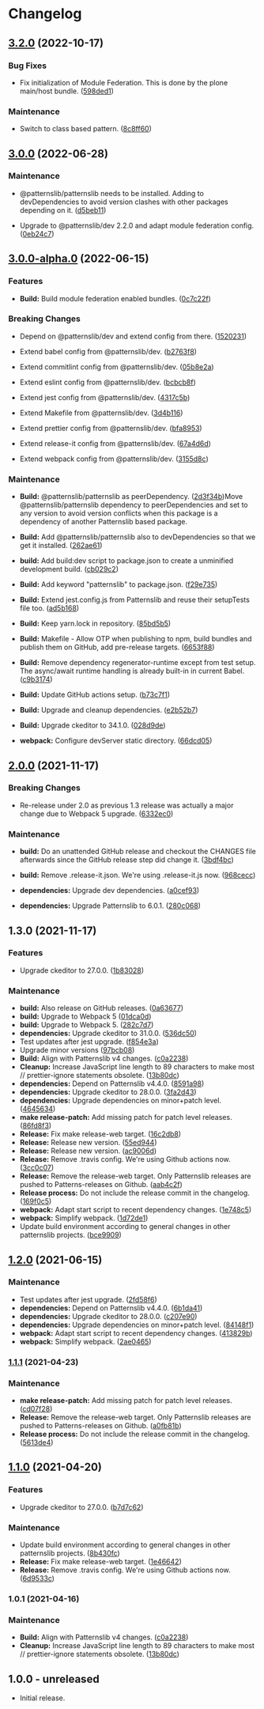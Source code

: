 # Changelog



## [3.2.0](https://github.com/patternslib/pat-ckeditor/compare/3.1.0...3.2.0) (2022-10-17)


### Bug Fixes


* Fix initialization of Module Federation. This is done by the plone main/host bundle. ([598ded1](https://github.com/patternslib/pat-ckeditor/commit/598ded13057ea37bddbc26d7c4f56c049a15d3a9))


### Maintenance


* Switch to class based pattern. ([8c8ff60](https://github.com/patternslib/pat-ckeditor/commit/8c8ff605322f615480366cae0595732e0722e4a5))

## [3.0.0](https://github.com/patternslib/pat-ckeditor/compare/3.0.0-alpha.0...3.0.0) (2022-06-28)


### Maintenance


* @patternslib/patternslib needs to be installed. Adding to devDependencies to avoid version clashes with other packages depending on it. ([d5beb11](https://github.com/patternslib/pat-ckeditor/commit/d5beb11fb5c287248485bc2aaae46683873b3caa))

* Upgrade to @patternslib/dev 2.2.0 and adapt module federation config. ([0eb24c7](https://github.com/patternslib/pat-ckeditor/commit/0eb24c728e00bcad3b157365cc87861cd1e9a9aa))

## [3.0.0-alpha.0](https://github.com/patternslib/pat-ckeditor/compare/2.0.0...3.0.0-alpha.0) (2022-06-15)


### Features


* **Build:** Build module federation enabled bundles. ([0c7c22f](https://github.com/patternslib/pat-ckeditor/commit/0c7c22f186cffa6256c6979b8a5c8967abfd37b9))


### Breaking Changes


* Depend on @patternslib/dev and extend config from there. ([1520231](https://github.com/patternslib/pat-ckeditor/commit/1520231746bee968fe94a1ba098a93da048dff9e))

* Extend babel config from @patternslib/dev. ([b2763f8](https://github.com/patternslib/pat-ckeditor/commit/b2763f8fc04780ef78f4bb2174cd41a5c17f772d))

* Extend commitlint config from @patternslib/dev. ([05b8e2a](https://github.com/patternslib/pat-ckeditor/commit/05b8e2a8a771b6605e7275e1d157fa3809b4c28d))

* Extend eslint config from @patternslib/dev. ([bcbcb8f](https://github.com/patternslib/pat-ckeditor/commit/bcbcb8f100dc5fd15129e3d7e7fb515046e3ec29))

* Extend jest config from @patternslib/dev. ([4317c5b](https://github.com/patternslib/pat-ckeditor/commit/4317c5b0587d909a6c04dace74c40eb9cab17d95))

* Extend Makefile from @patternslib/dev. ([3d4b116](https://github.com/patternslib/pat-ckeditor/commit/3d4b116c3ab596f2cc23fc2f553f70b8d40b87b2))

* Extend prettier config from @patternslib/dev. ([bfa8953](https://github.com/patternslib/pat-ckeditor/commit/bfa8953a6748b6963efe40f6b4c23492aa252f51))

* Extend release-it config from @patternslib/dev. ([67a4d6d](https://github.com/patternslib/pat-ckeditor/commit/67a4d6da5f4a55813e0002c792e660a393c15e85))

* Extend webpack config from @patternslib/dev. ([3155d8c](https://github.com/patternslib/pat-ckeditor/commit/3155d8ce0f178f86c6e80fa572f7ed278a760495))


### Maintenance


* **Build:** @patternslib/patternslib as peerDependency. ([2d3f34b](https://github.com/patternslib/pat-ckeditor/commit/2d3f34b28a9ba54476c00a426520c5f598e2534e))Move @patternslib/patternslib dependency to peerDependencies and set to any version to avoid version conflicts when this package is a dependency of another Patternslib based package.

* **Build:** Add @patternslib/patternslib also to devDependencies so that we get it installed. ([262ae61](https://github.com/patternslib/pat-ckeditor/commit/262ae61cb54cba180f86ff858ec8343d11dc08fc))

* **build:** Add build:dev script to package.json to create a unminified development build. ([cb029c2](https://github.com/patternslib/pat-ckeditor/commit/cb029c2d630455f4bafe2d79425bd77569b4f66d))

* **Build:** Add keyword "patternslib" to package.json. ([f29e735](https://github.com/patternslib/pat-ckeditor/commit/f29e73596832042752335cead52374ea5634f110))

* **Build:** Extend jest.config.js from Patternslib and reuse their setupTests file too. ([ad5b168](https://github.com/patternslib/pat-ckeditor/commit/ad5b16897b2bd08de9eb63fea161e5b044056b30))

* **Build:** Keep yarn.lock in repository. ([85bd5b5](https://github.com/patternslib/pat-ckeditor/commit/85bd5b5789f2e651b15ed84b94099e8445b89cbf))

* **Build:** Makefile - Allow OTP when publishing to npm, build bundles and publish them on GitHub, add pre-release targets. ([6653f88](https://github.com/patternslib/pat-ckeditor/commit/6653f88a4189309f83f14bc79c285b1a2d55ae18))

* **Build:** Remove dependency regenerator-runtime except from test setup. The async/await runtime handling is already built-in in current Babel. ([c9b3174](https://github.com/patternslib/pat-ckeditor/commit/c9b3174cc7172b4d252d199e66a12f7c038a34b8))

* **Build:** Update GitHub actions setup. ([b73c7f1](https://github.com/patternslib/pat-ckeditor/commit/b73c7f1abb70a28f1ebf258339583ed7f287dc57))

* **Build:** Upgrade and cleanup dependencies. ([e2b52b7](https://github.com/patternslib/pat-ckeditor/commit/e2b52b7428b5f903e89d8e7b758339c19bbecc06))

* **Build:** Upgrade ckeditor to 34.1.0. ([028d9de](https://github.com/patternslib/pat-ckeditor/commit/028d9de1643d309374c478fa9a106699cad34e09))

* **webpack:** Configure devServer static directory. ([66dcd05](https://github.com/patternslib/pat-ckeditor/commit/66dcd05c9e9e371ae67056282ca57b23816c0daf))

## [2.0.0](https://github.com/patternslib/pat-ckeditor/compare/1.3.0...2.0.0) (2021-11-17)


### Breaking Changes

* Re-release under 2.0 as previous 1.3 release was actually a major change due to Webpack 5 upgrade. ([6332ec0](https://github.com/patternslib/pat-ckeditor/commit/6332ec035867dc6f5aa042a608bcfa1057dac830))



### Maintenance

* **build:** Do an unattended GitHub release and checkout the CHANGES file afterwards since the GitHub release step did change it. ([3bdf4bc](https://github.com/patternslib/pat-ckeditor/commit/3bdf4bc2a10fb18aa99290833d5d71abe875f7ae))

* **build:** Remove .release-it.json. We're using .release-it.js now. ([968cecc](https://github.com/patternslib/pat-ckeditor/commit/968ceccdfe0ff1dba56ce8320f57089b366983fa))

* **dependencies:** Upgrade dev dependencies. ([a0cef93](https://github.com/patternslib/pat-ckeditor/commit/a0cef9385df6f81a3d06ee8f08a243f12824f7b5))

* **dependencies:** Upgrade Patternslib to 6.0.1. ([280c068](https://github.com/patternslib/pat-ckeditor/commit/280c068ab8a7cfe27e1e5c0fe39d7be0c61381c8))

## 1.3.0 (2021-11-17)


### Features

* Upgrade ckeditor to 27.0.0. ([1b83028](https://github.com/patternslib/pat-ckeditor/commit/1b8302889289828ea2fb5d8a2bb03cf56431a4c6))


### Maintenance

* **build:** Also release on GitHub releases. ([0a63677](https://github.com/patternslib/pat-ckeditor/commit/0a636778230db0042330795c2f8aaf7c31d76d36))
* **build:** Upgrade to Webpack 5 ([01dca0d](https://github.com/patternslib/pat-ckeditor/commit/01dca0d2402d3c037831a383a3f8a1148c7b1ec6))
* **build:** Upgrade to Webpack 5. ([282c7d7](https://github.com/patternslib/pat-ckeditor/commit/282c7d72c0fd2163bb6cd2771111c176098441b4))
* **dependencies:** Upgrade ckeditor to 31.0.0. ([536dc50](https://github.com/patternslib/pat-ckeditor/commit/536dc5015c5c35f17fea7303307ad8b190532066))
* Test updates after jest upgrade. ([f854e3a](https://github.com/patternslib/pat-ckeditor/commit/f854e3a938b9e998205c0ae1d4c6532ba609f0a4))
* Upgrade minor versions ([97bcb08](https://github.com/patternslib/pat-ckeditor/commit/97bcb08df89ca66ccb8b421f3219129a46a2ce90))
* **Build:** Align with Patternslib v4 changes. ([c0a2238](https://github.com/patternslib/pat-ckeditor/commit/c0a2238f9539fd850c649495c3f41ce55cc192e7))
* **Cleanup:** Increase JavaScript line length to 89 characters to make most // prettier-ignore statements obsolete. ([13b80dc](https://github.com/patternslib/pat-ckeditor/commit/13b80dcde92818972bbb823e590bea8c4a4181b8))
* **dependencies:** Depend on Patternslib v4.4.0. ([8591a98](https://github.com/patternslib/pat-ckeditor/commit/8591a985ad63137f8adac90beae9a9e839825b48))
* **dependencies:** Upgrade ckeditor to 28.0.0. ([3fa2d43](https://github.com/patternslib/pat-ckeditor/commit/3fa2d43ed46c3944789ea870c4a5dd55af38abf6))
* **dependencies:** Upgrade dependencies on minor+patch level. ([4645634](https://github.com/patternslib/pat-ckeditor/commit/4645634161eba08dbe7f9022bcf6c32feef0f55c))
* **make release-patch:** Add missing patch for patch level releases. ([86fd8f3](https://github.com/patternslib/pat-ckeditor/commit/86fd8f3c30e57b8a4288084b08b23dc9d6ee3774))
* **Release:** Fix make release-web target. ([16c2db8](https://github.com/patternslib/pat-ckeditor/commit/16c2db88fc7ac439ac283b3f831d913cd6313d69))
* **Release:** Release new version. ([55ed944](https://github.com/patternslib/pat-ckeditor/commit/55ed9444645d4f1275970b535f9238898f4a46b9))
* **Release:** Release new version. ([ac9006d](https://github.com/patternslib/pat-ckeditor/commit/ac9006dcd986f4b34d3575af9828aa0a01c3416a))
* **Release:** Remove .travis config. We're using Github actions now. ([3cc0c07](https://github.com/patternslib/pat-ckeditor/commit/3cc0c072645809751c8e400ade81bf0f1319c22c))
* **Release:** Remove the release-web target. Only Patternslib releases are pushed to Patterns-releases on Github. ([aab4c2f](https://github.com/patternslib/pat-ckeditor/commit/aab4c2fc8a6ccbc863acf15c4b57ae73d771b695))
* **Release process:** Do not include the release commit in the changelog. ([169f0c5](https://github.com/patternslib/pat-ckeditor/commit/169f0c5a3351414310df55fe4e70d2b997691998))
* **webpack:** Adapt start script to recent dependency changes. ([1e748c5](https://github.com/patternslib/pat-ckeditor/commit/1e748c59c3857672903c7c6bc51d48820d0964fa))
* **webpack:** Simplify webpack. ([1d72de1](https://github.com/patternslib/pat-ckeditor/commit/1d72de1490b9597d26ef8b111c0f6a3b52582f3b))
* Update build environment according to general changes in other patternslib projects. ([bce9909](https://github.com/patternslib/pat-ckeditor/commit/bce9909d73115d060076f51897e16e9ce69f3b0b))

## [1.2.0](https://github.com/patternslib/pat-ckeditor/compare/1.1.1...1.2.0) (2021-06-15)


### Maintenance

* Test updates after jest upgrade. ([2fd58f6](https://github.com/patternslib/pat-ckeditor/commit/2fd58f6fd57fade52c0de4a365267781642ea3a1))
* **dependencies:** Depend on Patternslib v4.4.0. ([6b1da41](https://github.com/patternslib/pat-ckeditor/commit/6b1da412d781689948a52644678002e2cd5295f4))
* **dependencies:** Upgrade ckeditor to 28.0.0. ([c207e90](https://github.com/patternslib/pat-ckeditor/commit/c207e901fde8206cddbb2041496d67f6cf37f4c5))
* **dependencies:** Upgrade dependencies on minor+patch level. ([84148f1](https://github.com/patternslib/pat-ckeditor/commit/84148f1cdb2f63a3f917e10e10ce00bbb7ead1ba))
* **webpack:** Adapt start script to recent dependency changes. ([413829b](https://github.com/patternslib/pat-ckeditor/commit/413829b0116f44d26dc2cf5a7d53f735c9f2b9df))
* **webpack:** Simplify webpack. ([2ae0465](https://github.com/patternslib/pat-ckeditor/commit/2ae0465a9f34024921b76fe5b7d42b6b35a84c24))

### [1.1.1](https://github.com/patternslib/pat-ckeditor/compare/1.1.0...1.1.1) (2021-04-23)


### Maintenance

* **make release-patch:** Add missing patch for patch level releases. ([cd07f28](https://github.com/patternslib/pat-ckeditor/commit/cd07f2837302256512947271bbb01c60f009178b))
* **Release:** Remove the release-web target. Only Patternslib releases are pushed to Patterns-releases on Github. ([a0fb81b](https://github.com/patternslib/pat-ckeditor/commit/a0fb81b9742f6fc5179d1fa3a26613f66816c373))
* **Release process:** Do not include the release commit in the changelog. ([5613de4](https://github.com/patternslib/pat-ckeditor/commit/5613de4be4735550a113dd726ee8abc7abf7803a))

## [1.1.0](https://github.com/patternslib/pat-ckeditor/compare/1.0.1...1.1.0) (2021-04-20)


### Features

* Upgrade ckeditor to 27.0.0. ([b7d7c62](https://github.com/patternslib/pat-ckeditor/commit/b7d7c6294b1cf695015073ede0b07229249871d0))


### Maintenance

* Update build environment according to general changes in other patternslib projects. ([8b430fc](https://github.com/patternslib/pat-ckeditor/commit/8b430fc85f13108276f1b1fc55f0775c02aa69d0))
* **Release:** Fix make release-web target. ([1e46642](https://github.com/patternslib/pat-ckeditor/commit/1e4664294cee56bb5b104b21acf2436601322e5e))
* **Release:** Remove .travis config. We're using Github actions now. ([6d9533c](https://github.com/patternslib/pat-ckeditor/commit/6d9533ca44019d4bed227ff114a31b9cb3daf009))

### 1.0.1 (2021-04-16)


### Maintenance

* **Build:** Align with Patternslib v4 changes. ([c0a2238](https://github.com/Patternslib/pat-ckeditor/commit/c0a2238f9539fd850c649495c3f41ce55cc192e7))
* **Cleanup:** Increase JavaScript line length to 89 characters to make most // prettier-ignore statements obsolete. ([13b80dc](https://github.com/Patternslib/pat-ckeditor/commit/13b80dcde92818972bbb823e590bea8c4a4181b8))


## 1.0.0 - unreleased

- Initial release.